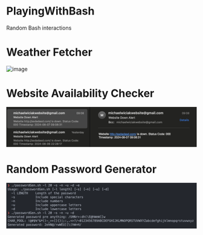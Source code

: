 # PlayingWithBash

Random Bash interactions

# Weather Fetcher

 <img width="250" alt="image" src="https://github.com/user-attachments/assets/a9bd9c70-1cf0-4dfb-891b-9a2ad7214386">

# Website Availability Checker

![alt text](image.png)

# Random Password Generator

![alt text](image-2.png)
